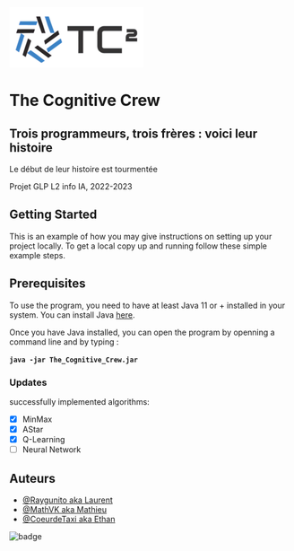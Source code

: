 ![Logo](https://github.com/Raygunito/GLP-IA/blob/main/readme_asset/TC_logo.png?raw=true)
# The Cognitive Crew
## Trois programmeurs, trois frères : voici leur histoire
<p>Le début de leur histoire est tourmentée</p>
<p>Projet GLP L2 info IA, 2022-2023</p>

## Getting Started

This is an example of how you may give instructions on setting up your project locally.
To get a local copy up and running follow these simple example steps.

## Prerequisites

To use the program, you need to have at least Java 11 or + installed in your system. You can install Java [here](https://www.oracle.com/java/technologies/downloads/).

Once you have Java installed, you can open the program by openning a command line and by typing :

**`java -jar The_Cognitive_Crew.jar`**

### Updates

successfully implemented algorithms:
- [x] MinMax
- [x] AStar
- [x] Q-Learning
- [ ] Neural Network

## Auteurs
- [@Raygunito aka Laurent](https://github.com/Raygunito)
- [@MathVK aka Mathieu](https://github.com/MathVK)
- [@CoeurdeTaxi aka Ethan](https://github.com/CoeurdeTaxi)

![badge](https://img.shields.io/badge/GLP%20IA-Too%20easy-success)